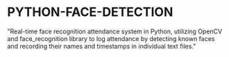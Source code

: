 # PYTHON-FACE-DETECTION
 "Real-time face recognition attendance system in Python, utilizing OpenCV and face_recognition library to log attendance by detecting known faces and recording their names and timestamps in individual text files."
